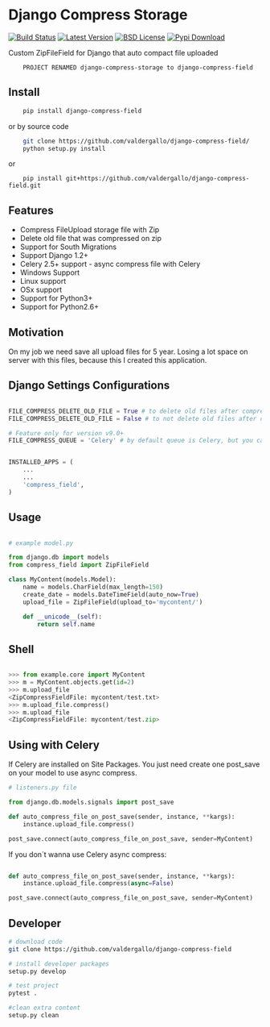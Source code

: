 Django Compress Storage
=======================

[![Build Status](https://travis-ci.org/valdergallo/django-compress-field.png?branch=master)](https://travis-ci.org/valdergallo/django-compress-field)
[![Latest Version](http://img.shields.io/pypi/v/django-compress-field.svg)](https://pypi.python.org/pypi/django-compress-field)
[![BSD License](http://img.shields.io/badge/license-BSD-yellow.svg)](http://opensource.org/licenses/BSD-3-Clause)
[![Pypi Download](http://img.shields.io/pypi/dm/django-compress-field.svg)](https://www.djangopackages.com/packages/p/django-compress-field)

Custom ZipFileField for Django that auto compact file uploaded

```
    PROJECT RENAMED django-compress-storage to django-compress-field
```

Install
-------

```bash
    pip install django-compress-field
```
or by source code
```bash
    git clone https://github.com/valdergallo/django-compress-field/
    python setup.py install
```
or
```
    pip install git+https://github.com/valdergallo/django-compress-field.git
```


Features
--------

- Compress FileUpload storage file with Zip
- Delete old file that was compressed on zip
- Support for South Migrations
- Support Django 1.2+
- Celery 2.5+ support - async compress file with Celery
- Windows Support
- Linux support
- OSx support
- Support for Python3+
- Support for Python2.6+


Motivation
----------

On my job we need save all upload files for 5 year. Losing a lot space on server with this files, because this I created this application.


Django Settings Configurations
------------------------------

```python

FILE_COMPRESS_DELETE_OLD_FILE = True # to delete old files after compressed
FILE_COMPRESS_DELETE_OLD_FILE = False # to not delete old files after compressed

# Feature only for version v9.0+
FILE_COMPRESS_QUEUE = 'Celery' # by default queue is Celery, but you can change this with this var on settings


INSTALLED_APPS = (
    ...
    ...
    'compress_field',
)
```


Usage
-----

```python

# example model.py

from django.db import models
from compress_field import ZipFileField

class MyContent(models.Model):
    name = models.CharField(max_length=150)
    create_date = models.DateTimeField(auto_now=True)
    upload_file = ZipFileField(upload_to='mycontent/')

    def __unicode__(self):
        return self.name

```


Shell
-----

```python

>>> from example.core import MyContent
>>> m = MyContent.objects.get(id=2)
>>> m.upload_file
<ZipCompressFieldFile: mycontent/test.txt>
>>> m.upload_file.compress()
>>> m.upload_file
<ZipCompressFieldFile: mycontent/test.zip>
```


Using with Celery
-----------------

If Celery are installed on Site Packages. You just need create one post_save on
your model to use async compress.


```python
# listeners.py file

from django.db.models.signals import post_save

def auto_compress_file_on_post_save(sender, instance, **kargs):
    instance.upload_file.compress()

post_save.connect(auto_compress_file_on_post_save, sender=MyContent)

```

If you don´t wanna use Celery async compress:


```python

def auto_compress_file_on_post_save(sender, instance, **kargs):
    instance.upload_file.compress(async=False)

post_save.connect(auto_compress_file_on_post_save, sender=MyContent)

```


Developer
---------

```bash
# download code
git clone https://github.com/valdergallo/django-compress-field

# install developer packages
setup.py develop

# test project
pytest .

#clean extra content
setup.py clean

```


